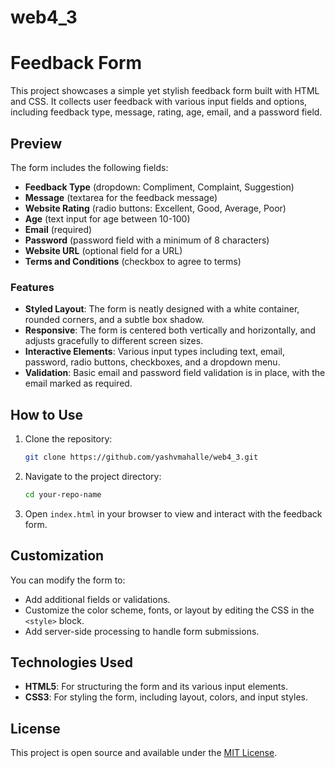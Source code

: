 # web4_3
# Feedback Form

This project showcases a simple yet stylish feedback form built with HTML and CSS. It collects user feedback with various input fields and options, including feedback type, message, rating, age, email, and a password field.

## Preview

The form includes the following fields:
- **Feedback Type** (dropdown: Compliment, Complaint, Suggestion)
- **Message** (textarea for the feedback message)
- **Website Rating** (radio buttons: Excellent, Good, Average, Poor)
- **Age** (text input for age between 10-100)
- **Email** (required)
- **Password** (password field with a minimum of 8 characters)
- **Website URL** (optional field for a URL)
- **Terms and Conditions** (checkbox to agree to terms)

### Features
- **Styled Layout**: The form is neatly designed with a white container, rounded corners, and a subtle box shadow.
- **Responsive**: The form is centered both vertically and horizontally, and adjusts gracefully to different screen sizes.
- **Interactive Elements**: Various input types including text, email, password, radio buttons, checkboxes, and a dropdown menu.
- **Validation**: Basic email and password field validation is in place, with the email marked as required.

## How to Use

1. Clone the repository:
    ```bash
    git clone https://github.com/yashvmahalle/web4_3.git
    ```

2. Navigate to the project directory:
    ```bash
    cd your-repo-name
    ```

3. Open `index.html` in your browser to view and interact with the feedback form.

## Customization

You can modify the form to:
- Add additional fields or validations.
- Customize the color scheme, fonts, or layout by editing the CSS in the `<style>` block.
- Add server-side processing to handle form submissions.

## Technologies Used

- **HTML5**: For structuring the form and its various input elements.
- **CSS3**: For styling the form, including layout, colors, and input styles.

## License

This project is open source and available under the [MIT License](LICENSE).
